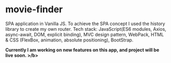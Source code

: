  # movie-finder
 
 SPA application in Vanilla JS. To achieve the SPA concept I used the history library to create my own router.
Tech stack:  JavaScript(ES6 modules, Axios, async-await, DOM, explicit binding), MVC design pattern, WebPack,  HTML & CSS (FlexBox, animation, absolute positioning), BootStrap.


<b> Currently I am working on new features on this app, and project will be live soon. >/b>
